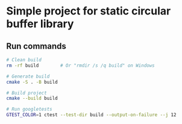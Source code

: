 # Simple project for static circular buffer library

## Run commands
```bash
# Clean build
rm -rf build        # Or "rmdir /s /q build" on Windows

# Generate build
cmake -S . -B build

# Build project
cmake --build build

# Run googletests
GTEST_COLOR=1 ctest --test-dir build --output-on-failure --j 12